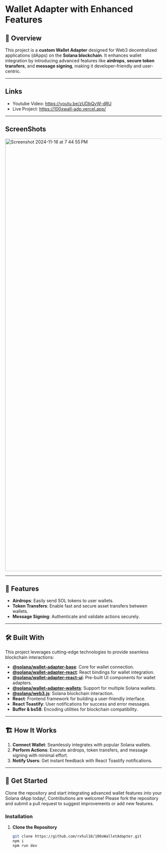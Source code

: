 # Wallet Adapter with Enhanced Features  

## 📖 Overview  
This project is a **custom Wallet Adapter** designed for Web3 decentralized applications (dApps) on the **Solana blockchain**. It enhances wallet integration by introducing advanced features like **airdrops**, **secure token transfers**, and **message signing**, making it developer-friendly and user-centric.  

---
## Links

- Youtube Video: https://youtu.be/zUDbQvW-dRU
- Live Project: https://100xwall-adp.vercel.app/

---
## ScreenShots

<img width="1390" alt="Screenshot 2024-11-16 at 7 44 55 PM" src="https://github.com/user-attachments/assets/d388f260-8c3d-4146-878f-ce9332c8e2b4">


---
## 🚀 Features  
- **Airdrops**: Easily send SOL tokens to user wallets.  
- **Token Transfers**: Enable fast and secure asset transfers between wallets.  
- **Message Signing**: Authenticate and validate actions securely.  

---

## 🛠️ Built With  
This project leverages cutting-edge technologies to provide seamless blockchain interactions:  

- **[@solana/wallet-adapter-base](https://github.com/solana-labs/wallet-adapter)**: Core for wallet connection.  
- **[@solana/wallet-adapter-react](https://github.com/solana-labs/wallet-adapter)**: React bindings for wallet integration.  
- **[@solana/wallet-adapter-react-ui](https://github.com/solana-labs/wallet-adapter)**: Pre-built UI components for wallet adapters.  
- **[@solana/wallet-adapter-wallets](https://github.com/solana-labs/wallet-adapter)**: Support for multiple Solana wallets.  
- **[@solana/web3.js](https://github.com/solana-labs/solana-web3.js)**: Solana blockchain interaction.  
- **React**: Frontend framework for building a user-friendly interface.  
- **React Toastify**: User notifications for success and error messages.  
- **Buffer & bs58**: Encoding utilities for blockchain compatibility.  

---

## 🏗️ How It Works  
1. **Connect Wallet**: Seamlessly integrates with popular Solana wallets.  
2. **Perform Actions**: Execute airdrops, token transfers, and message signing with minimal effort.  
3. **Notify Users**: Get instant feedback with React Toastify notifications.  

---

## 📩 Get Started  
Clone the repository and start integrating advanced wallet features into your Solana dApp today!, Contributions are welcome! Please fork the repository and submit a pull request to suggest improvements or add new features.

### Installation

1. **Clone the Repository**

   ```bash
   git clone https://github.com/rxhul18/100xWalletAdapter.git
   npm i
   npm run dev
   ```

